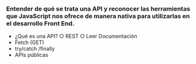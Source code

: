 ### Entender de qué se trata una API y reconocer las herramientas que JavaScript nos ofrece de manera nativa para utilizarlas en el desarrollo Front End.


- ¿Qué es una API?
○ REST
○ Leer Documentación
- Fetch (GET)
- try/catch /finally
- APIs públicas